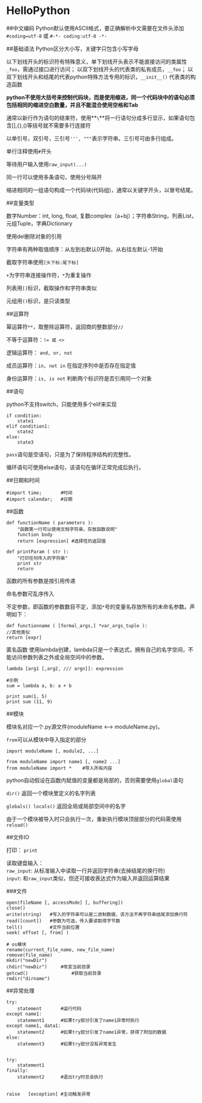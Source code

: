 # HelloPython

##中文编码
Python默认使用ASCII格式，要正确解析中文需要在文件头添加`#coding=utf-8` 或 `#-*- coding:utf-8 -*-`

##基础语法
Python区分大小写，关键字只包含小写字母

以下划线开头的标识符有特殊意义，单下划线开头表示不能直接访问的类属性`_foo`，需通过接口进行访问； 以双下划线开头的代表类的私有成员，`__foo`； 以双下划线开头和结尾的代表python特殊方法专用的标识，`__init__()` 代表类的构造函数

**python不使用大括号来控制代码块，而是使用缩进，同一个代码块中的语句必须包括相同的缩进空白数量，并且不能混合使用空格和Tab**

通常以新行作为语句的结束符，使用**`\`**将一行语句分成多行显示，如果语句包含[],{},()等括号就不需要多行连接符

以单引号，双引号，三引号`''', """`表示字符串。三引号可由多行组成。

单行注释使用`#`开头

等待用户输入使用`raw_input(...)`

同一行可以使用多条语句，使用分号隔开

缩进相同的一组语句构成一个代码块(代码组)，通常以关键字开头，以冒号结尾。

##变量类型

数字Number：int, long, float, 复数complex（a+bj）；字符串String，列表List，元组Tuple，字典Dictionary

使用del删除对象的引用

字符串有两种取值顺序：从左到右默认0开始，从右往左默认-1开始

截取字符串使用`[头下标:尾下标]`

`+`为字符串连接操作符，`*`为重复操作

列表用`[]`标识，截取操作和字符串类似

元组用`()`标识，是只读类型

##运算符

幂运算符`**`，取整除运算符，返回商的整数部分`//`

不等于运算符：`!= 或 <>`

逻辑运算符： `and, or, not`

成员运算符：`in, not in` 在指定序列中是否存在指定值

身份运算符：`is, is not` 判断两个标识符是否引用同一个对象

##语句

python不支持switch，只能使用多个elif来实现

```
if condition:
	state1
elif condition1:
	state2
else:
	state3

```

`pass`语句是空语句，只是为了保持程序结构的完整性。

循环语句可使用else语句，该语句在循环正常完成后执行。


##日期和时间

```
#import time;		#时间
#import calendar;	#日期
```

##函数

```
def functionName ( parameters ):
	"函数第一行可以使用文档字符串，存放函数说明"
	function body
	return [expression] #选择性的返回值

def printParam ( str ):
	"打印任何传入的字符串"
	print str
	return

```

函数的所有参数是按引用传递

命名参数可乱序传入

不定参数，即函数的参数数目不定，添加`*`号的变量名存放所有的未命名参数。声明如下：

``` 
def functionname ( [formal_args,] *var_args_tuple ):
//其他类似
return [expr]
```

匿名函数 使用lambda创建，lambda只是一个表达式，拥有自己的名字空间，不能访问参数列表之外或全局空间中的参数。

```
lambda [arg1 [,arg2, /// argn]]: expression

#示例
sum = lambda a, b: a + b

print sum(1, 5)
print sum (11, 9)
```

##模块

模块名对应一个.py源文件(moduleName <--> moduleName.py)。

`from`可以从模块中导入指定的部分

```
import moduleName [, module2, ...]

from moduleName import name1 [, name2 ...]
from moduleName import * 	#导入所有内容

```

python自动假设在函数内赋值的变量都是局部的，否则需要使用`global`语句

`dir()` 返回一个模块里定义的名字列表

`globals() locals()` 返回全局或局部空间中的名字

由于一个模块被导入时只会执行一次，重新执行模块顶层部分的代码需使用`reload() `

##文件IO

打印： `print`

读取键盘输入：   
`raw_input`: 从标准输入中读取一行并返回字符串(去掉结尾的换行符)  
`input`: 和`raw_input`类似，但还可接收表达式作为输入并返回运算结果

###文件
```
open(fileName [, accessMode] [, buffering])
close()
write(string) 	#写入的字符串可以是二进制数据，该方法不再字符串结尾添加换行符
read([count]) 	#参数为可选，传入要读取得字节数
tell() 			#文件当前位置
seek( offset [, from] )

# os模块 
rename(current_file_name, new_file_name)
remove(file_name)
mkdir("newDir")
chdir("newDir")		#改变当前目录
getcwd()				#获取当前目录
rmdir("dirname")
```

##异常处理
```
try:
	statement		#运行代码
except name1:
	statement1		#如果try部分引发了name1异常时执行
except name1, data1:
	statement2		#如果try部分引发了name1异常，获得了附加的数据
else:
	statement3		#如果try部分没有异常发生
	

try:
	statement1
finally:
	statement2		#退出try时总会执行
	

raise	[exception]	#主动触发异常
```

